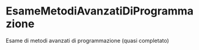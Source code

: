 # EsameMetodiAvanzatiDiProgrammazione
Esame di metodi avanzati di programmazione (quasi completato)

